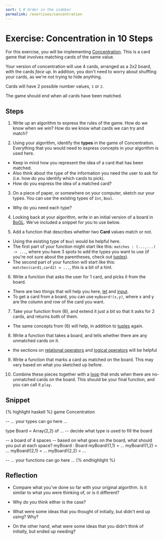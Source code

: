 ```yaml
---
sort: 1 # Order in the sidebar
permalink: /exercises/concentration
---
```


# Exercise: Concentration in 10 Steps

For this exercise, you will be implementing [Concentration](http://www.solitairecentral.com/rules/Concentration.html). This is a card game that involves matching cards of the same value.

Your version of concentration will use 4 cards, arranged as a 2x2 board, with the cards *face up*. In addition, you don't need to worry about shuffling your cards, as we're not trying to hide anything.

Cards will have 2 possible number values, `1` or `2`.

The game should end when all cards have been matched.

## Steps

1. Write up an algorithm to express the rules of the game. How do we know when we win? How do we know what cards we can try and match?

2. Using your algorithm, identify the **types** in the game of Concentration. Everything that you would need to express concepts in your algorithm is used here.
  - Keep in mind how you represent the idea of a card that has been matched.
  - Also think about the type of the information you need the user to ask for (i.e. how do you identify which cards to pick).
  - How do you express the idea of a matched card?

3. On a piece of paper, or somewhere on your computer, sketch our your types. You can use the existing types of `Int`, `Bool`.
  - Why do you need each type?

4. Looking back at your algorithm, write in an initial version of a board in [BoGL](https://bogl.engr.oregonstate.edu). We've included a snippet for you to use below.

5. Add a function that describes whether two **Card** values match or not.
  - Using the existing type of `Bool` would be helpful here.
  - The first part of your function might start like this: `matches : (...,...) -> ...`, where you have 3 spots to add the types you want to use (if you're not sure about the parentheses, check out [tuples](/tutorials/types.html#tuples)).
  - The second part of your function will start like this: `matches(card1,card2) = ...`, this is a bit of a hint.

6. Write a function that asks the user for 1 card, and picks it from the board.
  - There are two things that will help you here, [let](/tutorials/lets.html) and [input](/tutorials/input.html).
  - To get a card from a board, you can use `myBoard!(x,y)`, where x and y are the column and row of the card you want.

7. Take your function from (6), and extend it just a bit so that it asks for 2 cards, and returns both of them.
  - The same concepts from (6) will help, in addition to [tuples](/tutorials/types.html#tuples) again.

8. Write a function that takes a board, and tells whether there are any unmatched cards on it.
  - the sections on [relational operators](/tutorials/expressions.html#relational-operators) and [logical operators](/tutorials/expressions.html#logical-operators) will be helpful

9. Write a function that marks a card as matched on the board. This may vary based on what you sketched up before.

10. Combine these pieces together with a [loop](/tutorials/loop.html) that ends when there are no-unmatched cards on the board. This should be your final function, and you can call it `play`.

## Snippet

{% highlight haskell %}
game Concentration

-- ... your types can go here ...

type Board = Array(2,2) of ... -- decide what type is used to fill the board

-- a board of 4 spaces
-- based on what goes on the board, what should you put at each space?
myBoard : Board
myBoard!(1,1) = ...
myBoard!(1,2) = ...
myBoard!(2,1) = ...
myBoard!(2,2) = ...

-- ... your functions can go here ...
{% endhighlight %}

## Reflection

- Compare what you've done so far with your original algorithm. Is it similar to what you were thinking of, or is it different?

- Why do you think either is the case?

- What were some ideas that you thought of initially, but didn't end up using? Why?

- On the other hand, what were some ideas that you didn't think of initially, but ended up needing?
